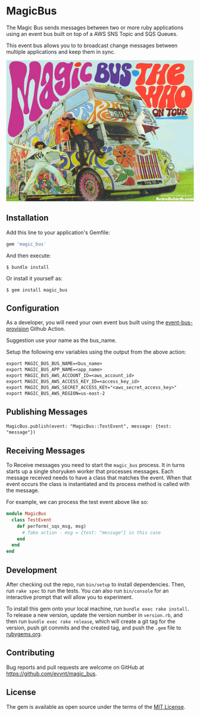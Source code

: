 # MagicBus

The Magic Bus sends messages between two or more ruby applications using an event bus 
built on top of a AWS SNS Topic and SQS Queues.

This event bus allows you to to broadcast change messages between multiple applications and keep them in sync.

[![Magic Bus](img/magic_bus.jpg)](https://www.youtube.com/watch?v=bl9bvuAV-Ao)

## Installation

Add this line to your application's Gemfile:

```ruby
gem 'magic_bus'
```

And then execute:

    $ bundle install

Or install it yourself as:

    $ gem install magic_bus

## Configuration

As a developer, you will need your own event bus built using the 
[event-bus-provision](https://github.com/evvnt/CloudTools/actions/workflows/event-bus-provision.yml) Github Action.

Suggestion use your name as the bus_name.

Setup the following env variables using the output from the above action:
```
export MAGIC_BUS_BUS_NAME=<bus_name>
export MAGIC_BUS_APP_NAME=<app_name>
export MAGIC_BUS_AWS_ACCOUNT_ID=<aws_account_id>
export MAGIC_BUS_AWS_ACCESS_KEY_ID=<access_key_id>
export MAGIC_BUS_AWS_SECRET_ACCESS_KEY="<aws_secret_access_key>"
export MAGIC_BUS_AWS_REGION=us-east-2
```

## Publishing Messages

```
MagicBus.publish(event: "MagicBus::TestEvent", message: {test: "message"})
```

## Receiving Messages
To Receive messages you need to start the `magic_bus` process. 
It in turns starts up a single shoryuken worker that processes messages.
Each message received needs to have a class that matches the event.
When that event occurs the class is instantiated and its process method is called with the message.

For example, we can process the test event above like so:
```ruby
module MagicBus
  class TestEvent
    def perform(_sqs_msg, msg)
      # Take action - msg = {test: "message"} in this case
    end
  end
end
```

## Development

After checking out the repo, run `bin/setup` to install dependencies. Then, run `rake spec` to run the tests. 
You can also run `bin/console` for an interactive prompt that will allow you to experiment.

To install this gem onto your local machine, run `bundle exec rake install`. 
To release a new version, update the version number in `version.rb`, and then run `bundle exec rake release`, which will create a git tag for the version, push git commits and the created tag, and push the `.gem` file to [rubygems.org](https://rubygems.org).

## Contributing

Bug reports and pull requests are welcome on GitHub at https://github.com/evvnt/magic_bus.

## License

The gem is available as open source under the terms of the [MIT License](https://opensource.org/licenses/MIT).
